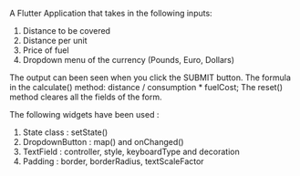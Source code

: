 
A Flutter Application that takes in the following inputs:
1. Distance to be covered
2. Distance per unit
3. Price of fuel
4. Dropdown menu of the currency (Pounds, Euro, Dollars)

The output can been seen when you click the SUBMIT button.
The formula in the calculate() method: distance / consumption * fuelCost;
The reset() method cleares all the fields of the form.

The following widgets have been used :
1. State class : setState()
2. DropdownButton : map() and onChanged()
3. TextField : controller, style, keyboardType and decoration
4. Padding : border, borderRadius, textScaleFactor

